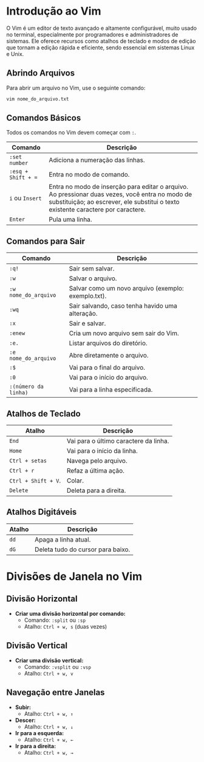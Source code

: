 # Introdução ao Vim

O Vim é um editor de texto avançado e altamente configurável, muito usado no terminal, especialmente por programadores e administradores de sistemas. Ele oferece recursos como atalhos de teclado e modos de edição que tornam a edição rápida e eficiente, sendo essencial em sistemas Linux e Unix.

## Abrindo Arquivos

Para abrir um arquivo no Vim, use o seguinte comando:

```bash
vim nome_do_arquivo.txt
```

## Comandos Básicos

Todos os comandos no Vim devem começar com `:`.

| Comando                      | Descrição                                                                                                   |
|------------------------------|-------------------------------------------------------------------------------------------------------------|
| `:set number`                | Adiciona a numeração das linhas.                                                                           |
| `:esq + Shift + =`          | Entra no modo de comando.                                                                                  |
| `i` ou `Insert`             | Entra no modo de inserção para editar o arquivo. Ao pressionar duas vezes, você entra no modo de substituição; ao escrever, ele substitui o texto existente caractere por caractere. |
| `Enter`                      | Pula uma linha.                                                                                            |

## Comandos para Sair

| Comando                      | Descrição                                                                                                   |
|------------------------------|-------------------------------------------------------------------------------------------------------------|
| `:q!`                        | Sair sem salvar.                                                                                           |
| `:w`                         | Salvar o arquivo.                                                                                          |
| `:w nome_do_arquivo`        | Salvar como um novo arquivo (exemplo: exemplo.txt).                                                       |
| `:wq`                        | Sair salvando, caso tenha havido uma alteração.                                                            |
| `:x`                         | Sair e salvar.                                                                                             |
| `:enew`                      | Cria um novo arquivo sem sair do Vim.                                                                     |
| `:e.`                        | Listar arquivos do diretório.                                                                              |
| `:e nome_do_arquivo`        | Abre diretamente o arquivo.                                                                                |
| `:$`                          | Vai para o final do arquivo.                                                                                |
| `:0`                          | Vai para o início do arquivo.                                                                              |
| `:(número da linha)`         | Vai para a linha especificada.                                                                             |

## Atalhos de Teclado

| Atalho                       | Descrição                                                                                                   |
|------------------------------|-------------------------------------------------------------------------------------------------------------|
| `End`                        | Vai para o último caractere da linha.                                                                      |
| `Home`                       | Vai para o início da linha.                                                                                |
| `Ctrl + setas`              | Navega pelo arquivo.                                                                                        |
| `Ctrl + r`                  | Refaz a última ação.                                                                                        |
| `Ctrl + Shift + V`.          | Colar.                                                                                    |
| `Delete`               | Deleta para a direita.                                                                                     |

## Atalhos Digitáveis

| Atalho                       | Descrição                                                                                                   |
|------------------------------|-------------------------------------------------------------------------------------------------------------|
| `dd`                         | Apaga a linha atual.                                                                                       |
| `dG`                         | Deleta tudo do cursor para baixo.                                                                          |

# Divisões de Janela no Vim

## Divisão Horizontal
- **Criar uma divisão horizontal por comando:**
  - Comando: `:split` ou `:sp`
  - Atalho: `Ctrl + w, s` (duas vezes)

## Divisão Vertical
- **Criar uma divisão vertical:**
  - Comando: `:vsplit` ou `:vsp`
  - Atalho: `Ctrl + w, v`

## Navegação entre Janelas
- **Subir:** 
  - Atalho: `Ctrl + w, ↑`
- **Descer:**
  - Atalho: `Ctrl + w, ↓`
- **Ir para a esquerda:**
  - Atalho: `Ctrl + w, ←`
- **Ir para a direita:**
  - Atalho: `Ctrl + w, →`


